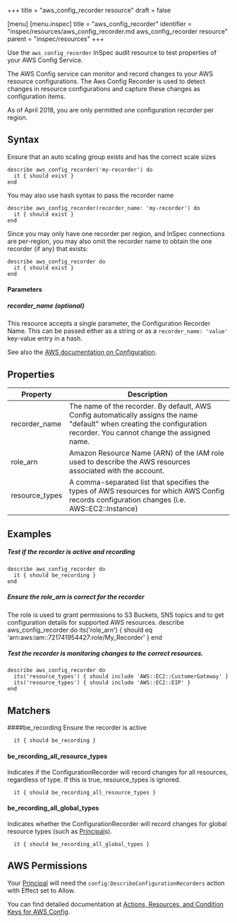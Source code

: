 +++
title = "aws_config_recorder resource"
draft = false

[menu]
  [menu.inspec]
    title = "aws_config_recorder"
    identifier = "inspec/resources/aws_config_recorder.md aws_config_recorder resource"
    parent = "inspec/resources"
+++


Use the `aws_config_recorder` InSpec audit resource to test properties of your AWS Config Service.

The AWS Config service can monitor and record changes to your AWS resource configurations.  The Aws Config Recorder is used to detect changes in resource configurations and capture these changes as configuration items.

As of April 2018, you are only permitted one configuration recorder per region.

## Syntax

Ensure that an auto scaling group exists and has the correct scale sizes

    describe aws_config_recorder('my-recorder') do
      it { should exist }
    end

You may also use hash syntax to pass the recorder name

    describe aws_config_recorder(recorder_name: 'my-recorder') do
      it { should exist }
    end
    
Since you may only have one recorder per region, and InSpec connections are per-region, you may also omit the recorder name to obtain the one recorder (if any) that exists:
    
    describe aws_config_recorder do
      it { should exist }
    end
    
#### Parameters

##### recorder\_name _(optional)_

This resource accepts a single parameter, the Configuration Recorder Name. 
This can be passed either as a string or as a `recorder_name: 'value'` key-value entry in a hash.

See also the [AWS documentation on Configuration](https://docs.aws.amazon.com/config/latest/developerguide/aws-config-landing-page.html).


## Properties

|Property        | Description|
| ---            | --- |
|recorder\_name  | The name of the recorder. By default, AWS Config automatically assigns the name "default" when creating the configuration recorder. You cannot change the assigned name.  |
|role\_arn       | Amazon Resource Name (ARN) of the IAM role used to describe the AWS resources associated with the account.  |
|resource\_types | A comma-separated list that specifies the types of AWS resources for which AWS Config records configuration changes (i.e. AWS::EC2::Instance)  |

## Examples

##### Test if the recorder is active and recording
    describe aws_config_recorder do
      it { should be_recording }
    end

##### Ensure the role\_arn is correct for the recorder
The role is used to grant permissions to S3 Buckets, SNS topics and to get configuration details for supported AWS resources.
    describe aws_config_recorder do
      its('role_arn') { should eq 'arn:aws:iam::721741954427:role/My_Recorder' }
    end

##### Test the recorder is monitoring changes to the correct resources.
    describe aws_config_recorder do
      its('resource_types') { should include 'AWS::EC2::CustomerGateway' }
      its('resource_types') { should include 'AWS::EC2::EIP' }
    end

## Matchers

####be\_recording
Ensure the recorder is active

      it { should be_recording }

#### be\_recording\_all\_resource\_types
Indicates if the ConfigurationRecorder will record changes for all resources, regardless of type. If this is true, resource\_types is ignored.

      it { should be_recording_all_resource_types }

#### be\_recording\_all\_global\_types
Indicates whether the ConfigurationRecorder will record changes for global resource types (such as [Principal](https://docs.aws.amazon.com/IAM/latest/UserGuide/intro-structure.html#intro-structure-principal)s).

      it { should be_recording_all_global_types }

## AWS Permissions

Your [Principal](https://docs.aws.amazon.com/IAM/latest/UserGuide/intro-structure.html#intro-structure-principal) will need the `config:DescribeConfigurationRecorders` action with Effect set to Allow.

You can find detailed documentation at [Actions, Resources, and Condition Keys for AWS Config](https://docs.aws.amazon.com/IAM/latest/UserGuide/list_awsconfig.html).
